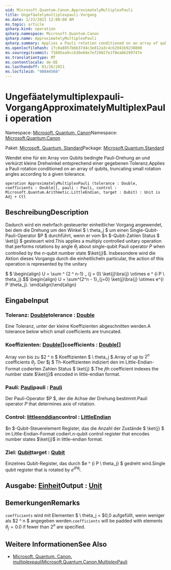 ```yaml
---
uid: Microsoft.Quantum.Canon.ApproximatelyMultiplexPauli
title: Ungefäatelymultiplexpauli-Vorgang
ms.date: 1/23/2021 12:00:00 AM
ms.topic: article
qsharp.kind: operation
qsharp.namespace: Microsoft.Quantum.Canon
qsharp.name: ApproximatelyMultiplexPauli
qsharp.summary: Applies a Pauli rotation conditioned on an array of qubits, truncating small rotation angles according to a given tolerance.
ms.openlocfilehash: 1fc8a8857b6b37d4c3e812a3c4cb2941b9238800
ms.sourcegitcommit: 71605ea9cc630e84e7ef29027e1f0ea06299747e
ms.translationtype: MT
ms.contentlocale: de-DE
ms.lasthandoff: 01/26/2021
ms.locfileid: "98844568"
---
```

# <a name="approximatelymultiplexpauli-operation"></a><span data-ttu-id="c16f8-102">Ungefäatelymultiplexpauli-Vorgang</span><span class="sxs-lookup"><span data-stu-id="c16f8-102">ApproximatelyMultiplexPauli operation</span></span>

<span data-ttu-id="c16f8-103">Namespace: [Microsoft. Quantum. Canon](xref:Microsoft.Quantum.Canon)</span><span class="sxs-lookup"><span data-stu-id="c16f8-103">Namespace: [Microsoft.Quantum.Canon](xref:Microsoft.Quantum.Canon)</span></span>

<span data-ttu-id="c16f8-104">Paket: [Microsoft. Quantum. Standard](https://nuget.org/packages/Microsoft.Quantum.Standard)</span><span class="sxs-lookup"><span data-stu-id="c16f8-104">Package: [Microsoft.Quantum.Standard](https://nuget.org/packages/Microsoft.Quantum.Standard)</span></span>


<span data-ttu-id="c16f8-105">Wendet eine für ein Array von Qubits bedingte Pauli-Drehung an und verkürzt kleine Drehwinkel entsprechend einer gegebenen Toleranz.</span><span class="sxs-lookup"><span data-stu-id="c16f8-105">Applies a Pauli rotation conditioned on an array of qubits, truncating small rotation angles according to a given tolerance.</span></span>

```qsharp
operation ApproximatelyMultiplexPauli (tolerance : Double, coefficients : Double[], pauli : Pauli, control : Microsoft.Quantum.Arithmetic.LittleEndian, target : Qubit) : Unit is Adj + Ctl
```


## <a name="description"></a><span data-ttu-id="c16f8-106">Beschreibung</span><span class="sxs-lookup"><span data-stu-id="c16f8-106">Description</span></span>

<span data-ttu-id="c16f8-107">Dadurch wird ein mehrfach gesteuerter einheitlicher Vorgang angewendet, bei dem die Drehung um den Winkel $ \ theta_j $ um einen Single-Qubit-Pauli-Operator $P $ durchführt, wenn er vom $n $-Qubit-Zahlen Status $ \ket{j} $ gesteuert wird.</span><span class="sxs-lookup"><span data-stu-id="c16f8-107">This applies a multiply controlled unitary operation that performs rotations by angle $\theta_j$ about single-qubit Pauli operator $P$ when controlled by the $n$-qubit number state $\ket{j}$.</span></span>
<span data-ttu-id="c16f8-108">Insbesondere wird die Aktion dieses Vorgangs durch die einheitliche</span><span class="sxs-lookup"><span data-stu-id="c16f8-108">In particular, the action of this operation is represented by the unitary</span></span>

<span data-ttu-id="c16f8-109">$ $ \begin{align} U = \sum ^ {2 ^ n-1} _ {j = 0} \ket{j}\bra{j} \otimes e ^ {i P \ theta_j}.</span><span class="sxs-lookup"><span data-stu-id="c16f8-109">$$ \begin{align} U = \sum^{2^n - 1}_{j=0} \ket{j}\bra{j} \otimes e^{i P \theta_j}.</span></span>
<span data-ttu-id="c16f8-110">\end{align}</span><span class="sxs-lookup"><span data-stu-id="c16f8-110">\end{align}</span></span>

##

## <a name="input"></a><span data-ttu-id="c16f8-111">Eingabe</span><span class="sxs-lookup"><span data-stu-id="c16f8-111">Input</span></span>

### <a name="tolerance--double"></a><span data-ttu-id="c16f8-112">Toleranz: [Double](xref:microsoft.quantum.lang-ref.double)</span><span class="sxs-lookup"><span data-stu-id="c16f8-112">tolerance : [Double](xref:microsoft.quantum.lang-ref.double)</span></span>

<span data-ttu-id="c16f8-113">Eine Toleranz, unter der kleine Koeffizienten abgeschnitten werden.</span><span class="sxs-lookup"><span data-stu-id="c16f8-113">A tolerance below which small coefficients are truncated.</span></span>


### <a name="coefficients--double"></a><span data-ttu-id="c16f8-114">Koeffizienten: [Double](xref:microsoft.quantum.lang-ref.double)[]</span><span class="sxs-lookup"><span data-stu-id="c16f8-114">coefficients : [Double](xref:microsoft.quantum.lang-ref.double)[]</span></span>

<span data-ttu-id="c16f8-115">Array von bis zu $2 ^ n $ Koeffizienten $ \ theta_j $.</span><span class="sxs-lookup"><span data-stu-id="c16f8-115">Array of up to $2^n$ coefficients $\theta_j$.</span></span> <span data-ttu-id="c16f8-116">Der $j $ Th-Koeffizienten indiziert den im Little-Endian-Format codierten Zahlen Status $ \ket{j} $.</span><span class="sxs-lookup"><span data-stu-id="c16f8-116">The $j$th coefficient indexes the number state $\ket{j}$ encoded in little-endian format.</span></span>


### <a name="pauli--pauli"></a><span data-ttu-id="c16f8-117">Pauli: [Pauli](xref:microsoft.quantum.lang-ref.pauli)</span><span class="sxs-lookup"><span data-stu-id="c16f8-117">pauli : [Pauli](xref:microsoft.quantum.lang-ref.pauli)</span></span>

<span data-ttu-id="c16f8-118">Der Pauli-Operator $P $, der die Achse der Drehung bestimmt.</span><span class="sxs-lookup"><span data-stu-id="c16f8-118">Pauli operator $P$ that determines axis of rotation.</span></span>


### <a name="control--littleendian"></a><span data-ttu-id="c16f8-119">Control: [littleenddian](xref:Microsoft.Quantum.Arithmetic.LittleEndian)</span><span class="sxs-lookup"><span data-stu-id="c16f8-119">control : [LittleEndian](xref:Microsoft.Quantum.Arithmetic.LittleEndian)</span></span>

<span data-ttu-id="c16f8-120">$n $-Qubit-Steuerelement Register, das die Anzahl der Zustände $ \ket{j} $ im Little-Endian-Format codiert.</span><span class="sxs-lookup"><span data-stu-id="c16f8-120">$n$-qubit control register that encodes number states $\ket{j}$ in little-endian format.</span></span>


### <a name="target--qubit"></a><span data-ttu-id="c16f8-121">Ziel: [Qubit](xref:microsoft.quantum.lang-ref.qubit)</span><span class="sxs-lookup"><span data-stu-id="c16f8-121">target : [Qubit](xref:microsoft.quantum.lang-ref.qubit)</span></span>

<span data-ttu-id="c16f8-122">Einzelnes Qubit-Register, das durch $e ^ {i P \ theta_j} $ gedreht wird.</span><span class="sxs-lookup"><span data-stu-id="c16f8-122">Single qubit register that is rotated by $e^{i P \theta_j}$.</span></span>



## <a name="output--unit"></a><span data-ttu-id="c16f8-123">Ausgabe: [Einheit](xref:microsoft.quantum.lang-ref.unit)</span><span class="sxs-lookup"><span data-stu-id="c16f8-123">Output : [Unit](xref:microsoft.quantum.lang-ref.unit)</span></span>



## <a name="remarks"></a><span data-ttu-id="c16f8-124">Bemerkungen</span><span class="sxs-lookup"><span data-stu-id="c16f8-124">Remarks</span></span>

<span data-ttu-id="c16f8-125">`coefficients` wird mit Elementen $ \ theta_j = $0,0 aufgefüllt, wenn weniger als $2 ^ n $ angegeben werden.</span><span class="sxs-lookup"><span data-stu-id="c16f8-125">`coefficients` will be padded with elements $\theta_j = 0.0$ if fewer than $2^n$ are specified.</span></span>

## <a name="see-also"></a><span data-ttu-id="c16f8-126">Weitere Informationen</span><span class="sxs-lookup"><span data-stu-id="c16f8-126">See Also</span></span>

- [<span data-ttu-id="c16f8-127">Microsoft. Quantum. Canon. multiplexpauli</span><span class="sxs-lookup"><span data-stu-id="c16f8-127">Microsoft.Quantum.Canon.MultiplexPauli</span></span>](xref:Microsoft.Quantum.Canon.MultiplexPauli)
